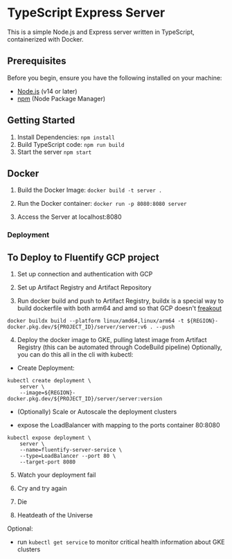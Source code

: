 # TypeScript Express Server

This is a simple Node.js and Express server written in TypeScript, containerized with Docker.

## Prerequisites

Before you begin, ensure you have the following installed on your machine:

- [Node.js](https://nodejs.org/) (v14 or later)
- [npm](https://www.npmjs.com/) (Node Package Manager)

## Getting Started

1. Install Dependencies:
`npm install`
2. Build TypeScript code:
`npm run build`
3. Start the server 
`npm start`


## Docker

1. Build the Docker Image:
`docker build -t server .`

2. Run the Docker container:
`docker run -p 8080:8080 server`

3. Access the Server at localhost:8080

### Deployment

## To Deploy to Fluentify GCP project

1. Set up connection and authentication with GCP

2. Set up Artifact Registry and Artifact Repository 

3. Run docker build and push to Artifact Registry, buildx is a special way to build dockerfile with both arm64 and amd so that GCP doesn't [freakout](https://cloud.google.com/kubernetes-engine/docs/how-to/build-multi-arch-for-arm)

`docker buildx build --platform linux/amd64,linux/arm64 -t ${REGION}-docker.pkg.dev/${PROJECT_ID}/server/server:v6 . --push`

4. Deploy the docker image to GKE, pulling latest image from Artifact Registry (this can be automated through CodeBuild pipeline)
Optionally, you can do this all in the cli with kubectl:

* Create Deployment:
```
kubectl create deployment \                     
    server \
    --image=${REGION}-docker.pkg.dev/${PROJECT_ID}/server/server:version
```

* (Optionally) Scale or Autoscale the deployment clusters

* expose the LoadBalancer with mapping to the ports container 80:8080 
```
kubectl expose deployment \                     
    server \
    --name=fluentify-server-service \
    --type=LoadBalancer --port 80 \
    --target-port 8080
```

5. Watch your deployment fail

6. Cry and try again

7. Die

8. Heatdeath of the Universe

Optional:
* run `kubectl get service` to monitor critical health information about GKE clusters
